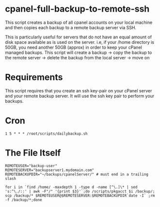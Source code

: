 cpanel-full-backup-to-remote-ssh
================================

This script creates a backup of all cpanel accounts on your local machine and then copies each backup to a remote backup server via SSH.

This is particularly useful for servers that do not have an equal amount of disk space available as is used on the server. i.e, if your /home directory is 50GB, you need another 50GB (approx) in order to keep your cPanel managed backups. This script will create a backup -> copy the backup to the remote server -> delete the backup from the local server -> move on

Requirements
============

This script requires that you create an ssh key-pair on your cPanel server and your remote backup server. It will use the ssh key pair to perform your backups.

Cron
====

```
1 5 * * * /root/scripts/dailybackup.sh
```

The File Itself
===============

```
REMOTEUSER="backup-user"
REMOTESERVER="backupserver1.mydomain.com"
REMOTEBACKUPDIR="~/backups/cpanelServer/" # must end in a trailing slash

for i in `find /home/ -maxdepth 1 -type d -name [^\.]\* | sed 's:^\./::' | awk -F"/" '{print $3}'`;do /scripts/pkgacct $i /backup/; scp /backup/* $REMOTEUSER@$REMOTESERVER:$REMOTEBACKUPDIR`date -I` ;rm -f /backup/*;done
